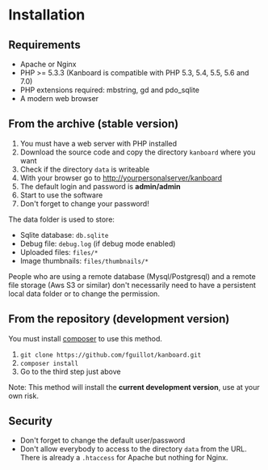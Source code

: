 Installation
============

Requirements
------------

- Apache or Nginx
- PHP >= 5.3.3 (Kanboard is compatible with PHP 5.3, 5.4, 5.5, 5.6 and 7.0)
- PHP extensions required: mbstring, gd and pdo_sqlite
- A modern web browser

From the archive (stable version)
---------------------------------

1. You must have a web server with PHP installed
2. Download the source code and copy the directory `kanboard` where you want
3. Check if the directory `data` is writeable
4. With your browser go to <http://yourpersonalserver/kanboard>
5. The default login and password is **admin/admin**
6. Start to use the software
7. Don't forget to change your password!

The data folder is used to store:

- Sqlite database: `db.sqlite`
- Debug file: `debug.log` (if debug mode enabled)
- Uploaded files: `files/*`
- Image thumbnails: `files/thumbnails/*`

People who are using a remote database (Mysql/Postgresql) and a remote file storage (Aws S3 or similar) don't necessarily need to have a persistent local data folder or to change the permission.

From the repository (development version)
-----------------------------------------

You must install [composer](https://getcomposer.org/) to use this method.

1. `git clone https://github.com/fguillot/kanboard.git`
2. `composer install`
3. Go to the third step just above

Note: This method will install the **current development version**, use at your own risk.

Security
--------

- Don't forget to change the default user/password
- Don't allow everybody to access to the directory `data` from the URL. There is already a `.htaccess` for Apache but nothing for Nginx.
